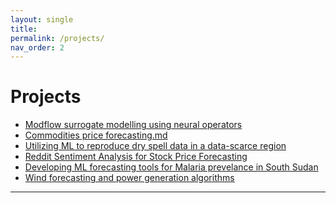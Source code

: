 ```yaml
---
layout: single
title: 
permalink: /projects/
nav_order: 2
---
```


<h1 class="manual_title">Projects</h1>

- <a href="https://github.com/Pargo18/panagiotismavritsakis.github.io/blob/main/projects/AI-for-groundwater-modelling.md" class="white-link">Modflow surrogate modelling using neural operators</a>
- <a href="{{ site.baseurl }}/projects/commodities-forecasting.md/" class="white-link">Commodities price forecasting.md</a>
- <a href="/projects/dry-spell-forecasting.md/" class="white-link">Utilizing ML to reproduce dry spell data in a data-scarce region</a>
- <a href="/projects/reddit-sentiment.md/" class="white-link">Reddit Sentiment Analysis for Stock Price Forecasting</a>
- <a href="/projects/malaria-predictive.md/" class="white-link">Developing ML forecasting tools for Malaria prevelance in South Sudan</a>
- <a href="/projects/wind-forecasting.md/" class="white-link">Wind forecasting and power generation algorithms</a>

---
